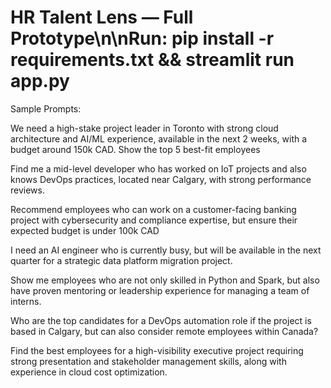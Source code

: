 # HR Talent Lens — Full Prototype\n\nRun: pip install -r requirements.txt && streamlit run app.py

Sample Prompts:

We need a high-stake project leader in Toronto with strong cloud architecture and AI/ML experience, available in the next 2 weeks, with a budget around 150k CAD. Show the top 5 best-fit employees


Find me a mid-level developer who has worked on IoT projects and also knows DevOps practices, located near Calgary, with strong performance reviews.

Recommend employees who can work on a customer-facing banking project with cybersecurity and compliance expertise, but ensure their expected budget is under 100k CAD

I need an AI engineer who is currently busy, but will be available in the next quarter for a strategic data platform migration project.

Show me employees who are not only skilled in Python and Spark, but also have proven mentoring or leadership experience for managing a team of interns.

Who are the top candidates for a DevOps automation role if the project is based in Calgary, but can also consider remote employees within Canada?

Find the best employees for a high-visibility executive project requiring strong presentation and stakeholder management skills, along with experience in cloud cost optimization.